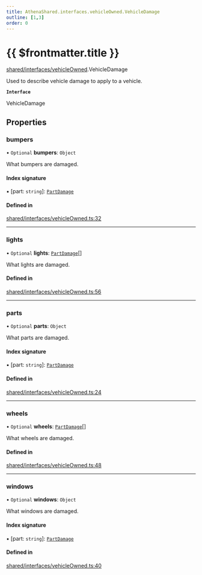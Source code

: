 ```yaml
---
title: AthenaShared.interfaces.vehicleOwned.VehicleDamage
outline: [1,3]
order: 0
---
```


# {{ $frontmatter.title }}


[shared/interfaces/vehicleOwned](../modules/shared_interfaces_vehicleOwned.md).VehicleDamage

Used to describe vehicle damage to apply to a vehicle.

**`Interface`**

VehicleDamage

## Properties

### bumpers

• `Optional` **bumpers**: `Object`

What bumpers are damaged.

#### Index signature

▪ [part: `string`]: [`PartDamage`](../modules/shared_interfaces_vehicleOwned.md#PartDamage)

#### Defined in

[shared/interfaces/vehicleOwned.ts:32](https://github.com/Stuyk/altv-athena/blob/bc77fba/src/core/shared/interfaces/vehicleOwned.ts#L32)

___

### lights

• `Optional` **lights**: [`PartDamage`](../modules/shared_interfaces_vehicleOwned.md#PartDamage)[]

What lights are damaged.

#### Defined in

[shared/interfaces/vehicleOwned.ts:56](https://github.com/Stuyk/altv-athena/blob/bc77fba/src/core/shared/interfaces/vehicleOwned.ts#L56)

___

### parts

• `Optional` **parts**: `Object`

What parts are damaged.

#### Index signature

▪ [part: `string`]: [`PartDamage`](../modules/shared_interfaces_vehicleOwned.md#PartDamage)

#### Defined in

[shared/interfaces/vehicleOwned.ts:24](https://github.com/Stuyk/altv-athena/blob/bc77fba/src/core/shared/interfaces/vehicleOwned.ts#L24)

___

### wheels

• `Optional` **wheels**: [`PartDamage`](../modules/shared_interfaces_vehicleOwned.md#PartDamage)[]

What wheels are damaged.

#### Defined in

[shared/interfaces/vehicleOwned.ts:48](https://github.com/Stuyk/altv-athena/blob/bc77fba/src/core/shared/interfaces/vehicleOwned.ts#L48)

___

### windows

• `Optional` **windows**: `Object`

What windows are damaged.

#### Index signature

▪ [part: `string`]: [`PartDamage`](../modules/shared_interfaces_vehicleOwned.md#PartDamage)

#### Defined in

[shared/interfaces/vehicleOwned.ts:40](https://github.com/Stuyk/altv-athena/blob/bc77fba/src/core/shared/interfaces/vehicleOwned.ts#L40)
